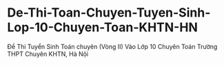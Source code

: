 # De-Thi-Toan-Chuyen-Tuyen-Sinh-Lop-10-Chuyen-Toan-KHTN-HN
Đề Thi Tuyển Sinh Toán chuyên (Vòng II) Vào Lớp 10 Chuyên Toán Trường THPT Chuyên KHTN, Hà Nội

